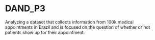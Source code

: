 # DAND_P3
Analyzing a dataset that collects information from 100k medical appointments in Brazil and is focused on the question of whether or not patients show up for their appointment. 
